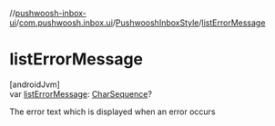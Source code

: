 //[pushwoosh-inbox-ui](../../../index.md)/[com.pushwoosh.inbox.ui](../index.md)/[PushwooshInboxStyle](index.md)/[listErrorMessage](list-error-message.md)

# listErrorMessage

[androidJvm]\
var [listErrorMessage](list-error-message.md): [CharSequence](https://kotlinlang.org/api/latest/jvm/stdlib/kotlin-stdlib/kotlin/-char-sequence/index.html)?

The error text which is displayed when an error occurs

